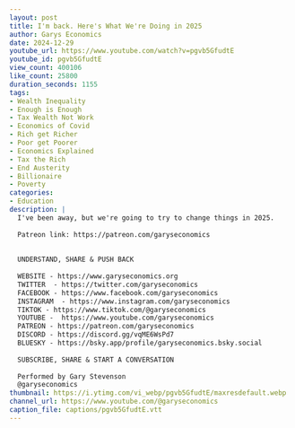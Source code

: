 ```yaml
---
layout: post
title: I'm back. Here's What We're Doing in 2025
author: Garys Economics
date: 2024-12-29
youtube_url: https://www.youtube.com/watch?v=pgvb5GfudtE
youtube_id: pgvb5GfudtE
view_count: 400106
like_count: 25800
duration_seconds: 1155
tags:
- Wealth Inequality
- Enough is Enough
- Tax Wealth Not Work
- Economics of Covid
- Rich get Richer
- Poor get Poorer
- Economics Explained
- Tax the Rich
- End Austerity
- Billionaire
- Poverty
categories:
- Education
description: |
  I've been away, but we're going to try to change things in 2025.
  
  Patreon link: https://patreon.com/garyseconomics
  
  
  UNDERSTAND, SHARE & PUSH BACK
  
  WEBSITE - https://www.garyseconomics.org
  TWITTER  - https://twitter.com/garyseconomics
  FACEBOOK - https://www.facebook.com/garyseconomics
  INSTAGRAM  - https://www.instagram.com/garyseconomics
  TIKTOK - https://www.tiktok.com/@garyseconomics
  YOUTUBE -  https://www.youtube.com/garyseconomics
  PATREON - https://patreon.com/garyseconomics
  DISCORD - https://discord.gg/vqME6WsPd7
  BLUESKY - https://bsky.app/profile/garyseconomics.bsky.social
  
  SUBSCRIBE, SHARE & START A CONVERSATION
  
  Performed by Gary Stevenson
  @garyseconomics
thumbnail: https://i.ytimg.com/vi_webp/pgvb5GfudtE/maxresdefault.webp
channel_url: https://www.youtube.com/@garyseconomics
caption_file: captions/pgvb5GfudtE.vtt
---
```

